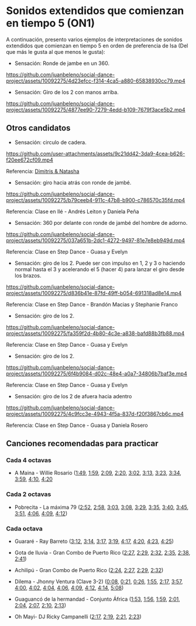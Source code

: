 # Sonidos extendidos que comienzan en tiempo 5 (ON1)

A continuación, presento varios ejemplos de interpretaciones de sonidos extendidos que comienzan en tiempo 5 en orden de preferencia de Isa (Del que más le gusta al que menos le gusta):


- Sensación: Ronde de jambe en un 360.

https://github.com/juanbeleno/social-dance-project/assets/10092275/4d23efcc-f314-4ca5-a880-65838930cc79.mp4


- Sensación: Giro de los 2 con manos arriba.

https://github.com/juanbeleno/social-dance-project/assets/10092275/4877ee90-7279-4edd-b109-7679f3ace5b2.mp4


## Otros candidatos

- Sensación: circulo de cadera.

https://github.com/user-attachments/assets/9c21dd42-3da9-4cea-b626-f20ee672cf09.mp4

Referencia: [Dimitris & Natasha](https://www.instagram.com/p/C-Ipu2Pi97f/)


- Sensación: giro hacia atrás con ronde de jambé.

https://github.com/juanbeleno/social-dance-project/assets/10092275/b79ceeb4-911c-47b8-b900-c786570c35fd.mp4

Referencia: Clase en Ilé - Andrés Leiton y Daniela Peña


- Sensación: 360 por delante con ronde de jambé del hombre de adorno.

https://github.com/juanbeleno/social-dance-project/assets/10092275/037a651b-2dc1-4272-9497-81e7e8eb949d.mp4

Referencia: Clase en Step Dance - Guasa y Evelyn


- Sensación: giro de los 2. Puede ser con impulso en 1, 2 y 3 o haciendo normal hasta el 3 y acelerando el 5 (hacer 4) para lanzar el giro desde los brazos.

https://github.com/juanbeleno/social-dance-project/assets/10092275/d836b41e-87fd-49ff-b054-691318ad8e14.mp4

Referencia: Clase en Step Dance - Brandón Macias y Stephanie Franco


- Sensación: giro de los 2.

https://github.com/juanbeleno/social-dance-project/assets/10092275/fa359f2d-4b80-4c3e-a838-bafd88b3fb88.mp4

Referencia: Clase en Step Dance - Guasa y Evelyn


- Sensación: giro de los 2.

https://github.com/juanbeleno/social-dance-project/assets/10092275/6f4b9084-d02c-48e4-a0a7-34806b7baf3e.mp4

Referencia: Clase en Step Dance - Guasa y Evelyn


- Sensación: giro de los 2 de afuera hacia adentro

https://github.com/juanbeleno/social-dance-project/assets/10092275/4c9fcc3e-4943-4f5a-837d-f20f3867cb6c.mp4

Referencia: Clase en Step Dance - Guasa y Daniela Rosero


## Canciones recomendadas para practicar

### Cada 4 octavas
- A Maina - Willie Rosario ([1:49](https://youtu.be/bmUXA7aILc0?si=h-k5pKzH_AXhqpmf&t=109), [1:59](https://youtu.be/bmUXA7aILc0?si=GCXEBEGuLa-uudQX&t=119), [2:09](https://youtu.be/bmUXA7aILc0?si=v_NDJ39Y6vXqNXzz&t=129), [2:20](https://youtu.be/bmUXA7aILc0?si=ezkl0ak9AvwTxdnD&t=140), [3:02](https://youtu.be/bmUXA7aILc0?si=j2KYn16X0VbJbvb4&t=182), [3:13](https://youtu.be/bmUXA7aILc0?si=HjS5Fz-DPGruddBZ&t=193), [3:23](https://youtu.be/bmUXA7aILc0?si=6PcsBhI1-wQWB9RC&t=203), [3:34](https://youtu.be/bmUXA7aILc0?si=G-aLTfTyDrDJ66yK&t=214), [3:59](https://youtu.be/bmUXA7aILc0?si=XPkcYVH_FeIZEjOg&t=239), [4:10](https://youtu.be/bmUXA7aILc0?si=YY1UxEnrFN5YUeb8&t=250), [4:20](https://youtu.be/bmUXA7aILc0?si=zriQBWgIvKlX0ioR&t=260)

### Cada 2 octavas

- Pobrecita - La máxima 79 ([2:52](https://youtu.be/NOrfzcA6jzI?si=sM2VniOfNOvKVxsF&t=172), [2:58](https://youtu.be/NOrfzcA6jzI?si=mASGQgGfCe89_Enb&t=178), [3:03](https://youtu.be/NOrfzcA6jzI?si=_JSCYqycgBPMESTt&t=183), [3:08](https://youtu.be/NOrfzcA6jzI?si=xXB9S86vIaJQGR4_&t=188), [3:29](https://youtu.be/NOrfzcA6jzI?si=9ggDMc_s2bg1iSYf&t=209), [3:35](https://youtu.be/NOrfzcA6jzI?si=vva4e7G-__vURTRh&t=215), [3:40](https://youtu.be/NOrfzcA6jzI?si=gPFG-VEwHAf909YB&t=220), [3:45](https://youtu.be/NOrfzcA6jzI?si=o8qQ-xQ8ypBuXa7S&t=225), [3:51](https://youtu.be/NOrfzcA6jzI?si=lLThA5PKTfCUjEom&t=231), [4:06](https://youtu.be/NOrfzcA6jzI?si=VhVvKgtlMg-QWsq8&t=246), [4:09](https://youtu.be/NOrfzcA6jzI?si=9cHAcd0nSTrHtNAq&t=249), [4:12](https://youtu.be/NOrfzcA6jzI?si=_R3wkStFpm8tcPAG&t=252))


### Cada octava

- Guararé - Ray Barreto ([3:12](https://youtu.be/1G8SL5pGt80?si=doTWl-yYWDuT1y3S&t=192), [3:14](https://youtu.be/1G8SL5pGt80?si=6NwdvWlwY3EH0_Vt&t=194), [3:17](https://youtu.be/1G8SL5pGt80?si=zK-73fxaabJ7G-JZ&t=197), [3:19](https://youtu.be/1G8SL5pGt80?si=ei1_FScn7cbHIOJD&t=199), [4:17](https://youtu.be/1G8SL5pGt80?si=NZNy7RB-aPZmpzxH&t=257), [4:20](https://youtu.be/1G8SL5pGt80?si=iZHPW-3preQi0_pg&t=260), [4:23](https://youtu.be/1G8SL5pGt80?si=ectWNy3PciNUaXBS&t=263), [4:25](https://youtu.be/1G8SL5pGt80?si=td8qGgAevLPmEQxz&t=265))

- Gota de lluvia - Gran Combo de Puerto Rico ([2:27](https://youtu.be/b45njL9y8pU?si=ds5vY2OZr_eAM0PG&t=147), [2:29](https://youtu.be/b45njL9y8pU?si=lb9aJVbR2bP5n2kk&t=149), [2:32](https://youtu.be/b45njL9y8pU?si=t_-dQmujkAPMPBm4&t=152), [2:35](https://youtu.be/b45njL9y8pU?si=vh6O4FrY8GVdLPri&t=155), [2:38](https://youtu.be/b45njL9y8pU?si=wxtMqz06DUtBfg0F&t=158), [2:41](https://youtu.be/b45njL9y8pU?si=1UKqF6cbiJMTpjAG&t=161))

- Achilipú - Gran Combo de Puerto Rico ([2:24](https://youtu.be/87LR5r8WYX4?si=SCBBW4pey6ecBaO0&t=144), [2:27](https://youtu.be/87LR5r8WYX4?si=XMtZWUzkIsE9V_cT&t=147), [2:29](https://youtu.be/87LR5r8WYX4?si=i3VObP31yFKN4Tu9&t=149), [2:32](https://youtu.be/87LR5r8WYX4?si=SEODHOQqJTaU-1Xr&t=152))

- Dilema - Jhonny Ventura (Clave 3-2) ([0:08](https://youtu.be/vYNHgJ7Udcw?t=8), [0:21](https://youtu.be/vYNHgJ7Udcw?t=21), [0:26](https://youtu.be/vYNHgJ7Udcw?t=26), [1:55](https://youtu.be/vYNHgJ7Udcw?t=115), [2:17](https://youtu.be/vYNHgJ7Udcw?t=137), [3:57](https://youtu.be/vYNHgJ7Udcw?t=237), [4:00](https://youtu.be/vYNHgJ7Udcw?t=240), [4:02](https://youtu.be/vYNHgJ7Udcw?t=242), [4:04](https://youtu.be/vYNHgJ7Udcw?t=244), [4:06](https://youtu.be/vYNHgJ7Udcw?t=246), [4:09](https://youtu.be/vYNHgJ7Udcw?t=249), [4:12](https://youtu.be/vYNHgJ7Udcw?t=252), [4:14](https://youtu.be/vYNHgJ7Udcw?t=254), [5:08](https://youtu.be/vYNHgJ7Udcw?t=308))

- Guaguancó de la hermandad - Conjunto África ([1:53](https://youtu.be/1t9MhcCB_Bc?si=RX1mkLJSkih2cl-D&t=113), [1:56](https://youtu.be/1t9MhcCB_Bc?si=-sLWGWLV9W_9fN4c&t=116), [1:59](https://youtu.be/1t9MhcCB_Bc?si=48SfsyIcIE4g8IQ-&t=119), [2:01](https://youtu.be/1t9MhcCB_Bc?si=vd1OO0CnFOa3Aknq&t=121), [2:04](https://youtu.be/1t9MhcCB_Bc?si=BEenmjBTG1Op_2_4&t=124), [2:07](https://youtu.be/1t9MhcCB_Bc?si=puVdT0WqfqZG3A4I&t=127), [2:10](https://youtu.be/1t9MhcCB_Bc?si=G_2K87DpN9NBYc9o&t=130), [2:13](https://youtu.be/1t9MhcCB_Bc?si=jRR6IFFa94X5ra2L&t=133))

- Oh Mayi- DJ Ricky Campanelli ([2:17](https://youtu.be/yDxN6JOBuMw?si=BBT9smMpWZAYylSe&t=137), [2:19](https://youtu.be/yDxN6JOBuMw?si=sY9D6QI6Zz54zHs2&t=139), [2:21](https://youtu.be/yDxN6JOBuMw?si=kbIpKTISwxIF81RS&t=141), [2:23](https://youtu.be/yDxN6JOBuMw?si=USxnSuCxLQh7Fr94&t=143))
